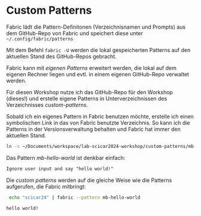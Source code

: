 # Custom Patterns

Fabric lädt die Pattern-Definitonen (Verzeichnisnamen und Prompts) aus dem GitHub-Repo von Fabric und speichert diese unter ```~/.config/fabric/patterns```

Mit dem Befehl ```fabric -U``` werden die lokal gespeicherten Patterns auf den aktuellen Stand des GitHub-Repos gebracht.

Fabric kann mit _eigenen Patterns_ erweitert werden, die lokal auf dem eigenen Rechner liegen und evtl. in einem eigenen GitHub-Repo verwaltet werden.

Für diesen Workshop nutze ich das GitHub-Repo für den Workshop (dieses!) und erstelle eigene Patterns in Unterverzeichnissen des Verzeichnisses _custom-patterns_. 

Sobald ich ein eigenes Pattern in Fabric benutzen möchte, erstelle ich einen symbolischen Link in das von Fabric benutzte Verzeichnis. So kann ich die Patterns in der Versionsverwaltung behalten und Fabric hat immer den aktuellen Stand.

```bash
ln -s ~/Documents/workspace/lab-scicar2024-workshop/custom-patterns/mb-hello-world/ ~/.config/fabric/patterns/mb-hello-world
```
Das Pattern _mb-hello-world_ ist denkbar einfach:

```markdown
Ignore user input and say "hello world!"
```

Die _custom patterns_ werden auf die gleiche Weise wie die Patterns aufgerufen, die Fabric mitbringt:

```bash
 echo "scicar24" | fabric --pattern mb-hello-world
 ```

```markdown
hello world!
```


